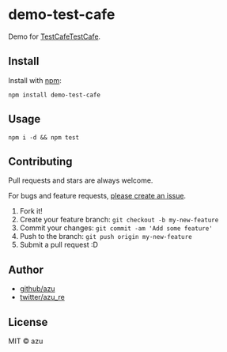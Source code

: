 # demo-test-cafe

Demo for [TestCafeTestCafe](http://devexpress.github.io/testcafe/ "Automated browser testing for the modern web development stack | TestCafe").


## Install

Install with [npm](https://www.npmjs.com/):

    npm install demo-test-cafe

## Usage

    npm i -d && npm test

## Contributing

Pull requests and stars are always welcome.

For bugs and feature requests, [please create an issue](https://github.com/azu/demo-test-cafe/issues).

1. Fork it!
2. Create your feature branch: `git checkout -b my-new-feature`
3. Commit your changes: `git commit -am 'Add some feature'`
4. Push to the branch: `git push origin my-new-feature`
5. Submit a pull request :D

## Author

- [github/azu](https://github.com/azu)
- [twitter/azu_re](https://twitter.com/azu_re)

## License

MIT © azu
